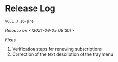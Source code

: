 # Release Log #

`v0.1.3.16-pre`

_Release on \<\[*2021-06-05 05:20*\]\>_

*Fixes*

1. Verification steps for renewing subscriptions
2. Correction of the text description of the tray menu
